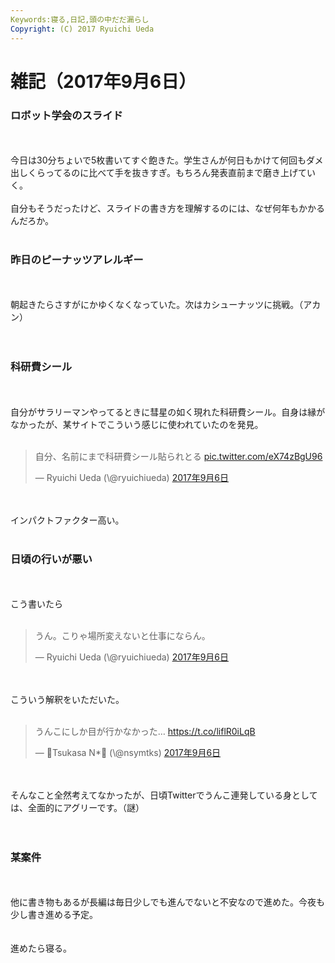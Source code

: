 ```yaml
---
Keywords:寝る,日記,頭の中だだ漏らし
Copyright: (C) 2017 Ryuichi Ueda
---
```


# 雑記（2017年9月6日）
<h3>ロボット学会のスライド</h3><br />
<br />
今日は30分ちょいで5枚書いてすぐ飽きた。学生さんが何日もかけて何回もダメ出しくらってるのに比べて手を抜きすぎ。もちろん発表直前まで磨き上げていく。<br />
<br />
自分もそうだったけど、スライドの書き方を理解するのには、なぜ何年もかかるんだろか。<br />
<br />
<h3>昨日のピーナッツアレルギー</h3><br />
<br />
朝起きたらさすがにかゆくなくなっていた。次はカシューナッツに挑戦。（アカン）<br />
<br />
<br />
<h3>科研費シール</h3><br />
<br />
自分がサラリーマンやってるときに彗星の如く現れた科研費シール。自身は縁がなかったが、某サイトでこういう感じに使われていたのを発見。<br />
<br />
<blockquote class="twitter-tweet" data-lang="ja"><p lang="ja" dir="ltr">自分、名前にまで科研費シール貼られとる <a href="https://t.co/eX74zBgU96">pic.twitter.com/eX74zBgU96</a></p>&mdash; Ryuichi Ueda (\@ryuichiueda) <a href="https://twitter.com/ryuichiueda/status/905246993232011265">2017年9月6日</a></blockquote> <script async src="//platform.twitter.com/widgets.js" charset="utf-8"></script><br />
<br />
インパクトファクター高い。<br />
<br />
<h3>日頃の行いが悪い</h3><br />
<br />
こう書いたら<br />
<br />
<blockquote class="twitter-tweet" data-lang="ja"><p lang="ja" dir="ltr">うん。こりゃ場所変えないと仕事にならん。</p>&mdash; Ryuichi Ueda (\@ryuichiueda) <a href="https://twitter.com/ryuichiueda/status/905316031324872704">2017年9月6日</a></blockquote> <script async src="//platform.twitter.com/widgets.js" charset="utf-8"></script><br />
<br />
こういう解釈をいただいた。<br />
<br />
<blockquote class="twitter-tweet" data-lang="ja"><p lang="ja" dir="ltr">うんこにしか目が行かなかった… <a href="https://t.co/liflR0iLqB">https://t.co/liflR0iLqB</a></p>&mdash; 🤹Tsukasa N*🤹 (\@nsymtks) <a href="https://twitter.com/nsymtks/status/905316810697801728">2017年9月6日</a></blockquote> <script async src="//platform.twitter.com/widgets.js" charset="utf-8"></script><br />
<br />
そんなこと全然考えてなかったが、日頃Twitterでうんこ連発している身としては、全面的にアグリーです。（謎）<br />
<br />
<br />
<h3>某案件</h3><br />
<br />
他に書き物もあるが長編は毎日少しでも進んでないと不安なので進めた。今夜も少し書き進める予定。<br />
<br />
<br />
進めたら寝る。<br />

